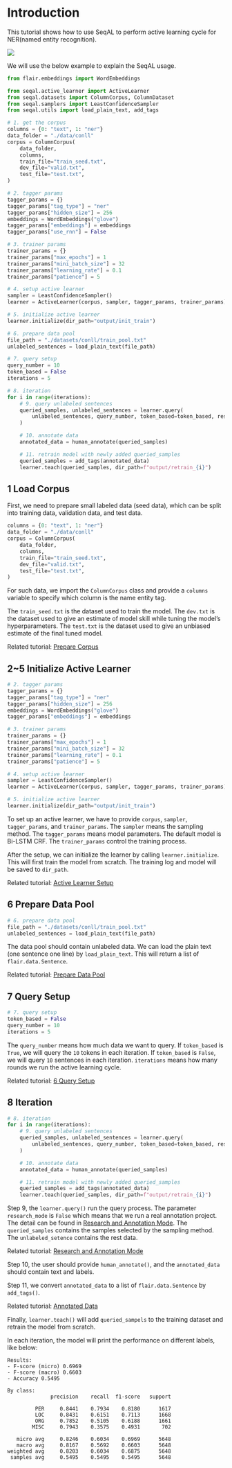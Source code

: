 # Introduction

This tutorial shows how to use SeqAL to perform active learning cycle for NER(named entity recognition).

![](images/al_cycle_v2.png)

We will use the below example to explain the SeqAL usage.

```python
from flair.embeddings import WordEmbeddings

from seqal.active_learner import ActiveLearner
from seqal.datasets import ColumnCorpus, ColumnDataset
from seqal.samplers import LeastConfidenceSampler
from seqal.utils import load_plain_text, add_tags

# 1. get the corpus
columns = {0: "text", 1: "ner"}
data_folder = "./data/conll"
corpus = ColumnCorpus(
    data_folder,
    columns,
    train_file="train_seed.txt",
    dev_file="valid.txt",
    test_file="test.txt",
)

# 2. tagger params
tagger_params = {}
tagger_params["tag_type"] = "ner"
tagger_params["hidden_size"] = 256
embeddings = WordEmbeddings("glove")
tagger_params["embeddings"] = embeddings
tagger_params["use_rnn"] = False

# 3. trainer params
trainer_params = {}
trainer_params["max_epochs"] = 1
trainer_params["mini_batch_size"] = 32
trainer_params["learning_rate"] = 0.1
trainer_params["patience"] = 5

# 4. setup active learner
sampler = LeastConfidenceSampler()
learner = ActiveLearner(corpus, sampler, tagger_params, trainer_params)

# 5. initialize active learner
learner.initialize(dir_path="output/init_train")

# 6. prepare data pool
file_path = "./datasets/conll/train_pool.txt"
unlabeled_sentences = load_plain_text(file_path)

# 7. query setup
query_number = 10
token_based = False
iterations = 5

# 8. iteration
for i in range(iterations):
    # 9. query unlabeled sentences
    queried_samples, unlabeled_sentences = learner.query(
        unlabeled_sentences, query_number, token_based=token_based, research_mode=False
    )

    # 10. annotate data
    annotated_data = human_annotate(queried_samples)

    # 11. retrain model with newly added queried_samples
    queried_samples = add_tags(annotated_data)
    learner.teach(queried_samples, dir_path=f"output/retrain_{i}")
```


## 1 Load Corpus

First, we need to prepare small labeled data (seed data), which can be split into training data, validation data, and test data.

```python
columns = {0: "text", 1: "ner"}
data_folder = "./data/conll"
corpus = ColumnCorpus(
    data_folder,
    columns,
    train_file="train_seed.txt",
    dev_file="valid.txt",
    test_file="test.txt",
)
```

For such data, we import the `ColumnCorpus` class and provide a `columns` variable to specify which column is the name entity tag.

The `train_seed.txt` is the dataset used to train the model. The `dev.txt` is the dataset used to give an estimate of model skill while tuning the model’s hyperparameters. The `test.txt` is the dataset used to give an unbiased estimate of the final tuned model.

Related tutorial: [Prepare Corpus](./TUTORIAL_2_Prepare_Corpus.md)


## 2~5 Initialize Active Learner

```python
# 2. tagger params
tagger_params = {}
tagger_params["tag_type"] = "ner"
tagger_params["hidden_size"] = 256
embeddings = WordEmbeddings("glove")
tagger_params["embeddings"] = embeddings

# 3. trainer params
trainer_params = {}
trainer_params["max_epochs"] = 1
trainer_params["mini_batch_size"] = 32
trainer_params["learning_rate"] = 0.1
trainer_params["patience"] = 5

# 4. setup active learner
sampler = LeastConfidenceSampler()
learner = ActiveLearner(corpus, sampler, tagger_params, trainer_params)

# 5. initialize active learner
learner.initialize(dir_path="output/init_train")
```

To set up an active learner, we have to provide `corpus`, `sampler`, `tagger_params`, and `trainer_params`. The `sampler` means the sampling method. The `tagger_params` means model parameters. The default model is Bi-LSTM CRF. The `trainer_params` control the training process.

After the setup, we can initialize the learner by calling `learner.initialize`. This will first train the model from scratch. The training log and model will be saved to `dir_path`.

Related tutorial: [Active Learner Setup](./TUTORIAL_3_Active_Learner_Setup.md)

## 6 Prepare Data Pool

```python
# 6. prepare data pool
file_path = "./datasets/conll/train_pool.txt"
unlabeled_sentences = load_plain_text(file_path)
```

The data pool should contain unlabeled data. We can load the plain text (one sentence one line) by `load_plain_text`. This will return a list of `flair.data.Sentence`.

Related tutorial: [Prepare Data Pool](./TUTORIAL_4_Prepare_Data_Pool.md)

## 7 Query Setup

```python
# 7. query setup
token_based = False
query_number = 10
iterations = 5
```

The `query_number` means how much data we want to query. If `token_based` is `True`, we will query the `10` tokens  in each iteration. If `token_based` is `False`, we will query `10` sentences in each iteration. `iterations` means how many rounds we run the active learning cycle.

Related tutorial: [6 Query Setup](./TUTORIAL_6_Query_Setup.md)

## 8 Iteration

```python
# 8. iteration
for i in range(iterations):
    # 9. query unlabeled sentences
    queried_samples, unlabeled_sentences = learner.query(
        unlabeled_sentences, query_number, token_based=token_based, research_mode=False
    )

    # 10. annotate data
    annotated_data = human_annotate(queried_samples)

    # 11. retrain model with newly added queried_samples
    queried_samples = add_tags(annotated_data)
    learner.teach(queried_samples, dir_path=f"output/retrain_{i}")
```

Step 9, the `learner.query()` run the query process. The parameter `research_mode` is `False` which means that we run a real annotation project. The detail can be found in [Research and Annotation Mode](./TUTORIAL_5_Research_and_Annotation_Mode.md). The `queried_samples` contains the samples selected by the sampling method. The `unlabeled_setence` contains the rest data.

Related tutorial: [Research and Annotation Mode](./TUTORIAL_5_Research_and_Annotation_Mode.md)

Step 10, the user should provide `human_annotate()`, and the `annotated_data` should contain text and labels.

Step 11, we convert `annotated_data` to a list of `flair.data.Sentence` by `add_tags()`.

Related tutorial: [Annotated Data](./TUTORIAL_7_Annotated_Data.md)

Finally, `learner.teach()` will add `queried_sampels` to the training dataset and retrain the model from scratch.

In each iteration, the model will print the performance on different labels, like below:

```
Results:
- F-score (micro) 0.6969
- F-score (macro) 0.6603
- Accuracy 0.5495

By class:
              precision    recall  f1-score   support

         PER     0.8441    0.7934    0.8180      1617
         LOC     0.8431    0.6151    0.7113      1668
         ORG     0.7852    0.5105    0.6188      1661
        MISC     0.7943    0.3575    0.4931       702

   micro avg     0.8246    0.6034    0.6969      5648
   macro avg     0.8167    0.5692    0.6603      5648
weighted avg     0.8203    0.6034    0.6875      5648
 samples avg     0.5495    0.5495    0.5495      5648
```
